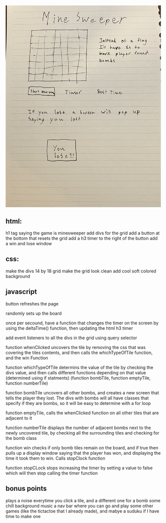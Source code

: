 ![wireFrame sketc here](IMG-1842.jpg)

## html:
h1 tag saying the game is minesweeper
add divs for the grid
add a button at the bottom that resets the grid
add a h3 timer to the right of the button
add a win and lose window


## css:
make the divs 14 by 18 grid
make the grid look clean
add cool soft colored background


## javascript
button refreshes the page

randomly sets up the board

once per secound, have a function that changes the timer on the screen by using the deltaTime() function, then updating the html h3 timer

add event listeners to all the divs in the grid using query selector

function whenClicked uncovers the tile by removing the css that was covering the tiles contents, and then calls the whichTypeOfTile function, and the win Function

function whichTypeOfTile determins the value of the tile by checking the divs value, and then calls different functions depending on that value (determined using if statments) (function bombTile, function emptyTile, function numberTile)

function bombTile uncovers all other bombs, and creates a new screen that tells the player they lost.  The divs with bombs will all have classes that specify if they are bombs, so it will be easy to determine with a for loop

function emptyTile, calls the whenClicked function on all other tiles that are adjacent to it

function numberTile displays the number of adjacent bombs next to the newly uncovered tile, by checking all the surrounding tiles and checking for the bomb class

function win checks if only bomb tiles remain on the board, and if true then pulls up a display window saying that the player has won, and displaying the time it took them to win.  Calls stopClock function

function stopCLock stops increasing the timer by setting a value to false which will then stop calling the timer function


## bonus points
plays a noise everytime you click a tile, and a different one for a bomb
some chill background music
a nav bar where you can go and play some other games (like the tictactoe that I already made), and mabye a suduku if I have time to make one